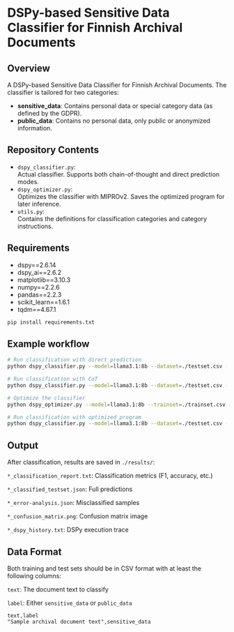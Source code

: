 # DSPy-based Sensitive Data Classifier for Finnish Archival Documents

## Overview

A DSPy-based Sensitive Data Classifier for Finnish Archival Documents.
The classifier is tailored for two categories:
- **sensitive_data**: Contains personal data or special category data (as defined by the GDPR).
- **public_data**: Contains no personal data, only public or anonymized information.

## Repository Contents

- `dspy_classifier.py`:  
  Actual classifier. Supports both chain-of-thought and direct prediction modes. 
- `dspy_optimizer.py`:  
  Optimizes the classifier with MIPROv2. Saves the optimized program for later inference.
- `utils.py`:  
  Contains the definitions for classification categories and category instructions.

## Requirements

- dspy==2.6.14
- dspy_ai==2.6.2
- matplotlib==3.10.3
- numpy==2.2.6
- pandas==2.2.3
- scikit_learn==1.6.1
- tqdm==4.67.1

```bash
pip install requirements.txt

```

## Example workflow

```bash
# Run classification with direct prediction
python dspy_classifier.py --model=llama3.1:8b --dataset=./testset.csv --module=predict --temperature=0.0

# Run classification with CoT
python dspy_classifier.py --model=llama3.1:8b --dataset=./testset.csv --module=cot --temperature=0.0 

# Optimize the classifier
python dspy_optimizer.py --model=llama3.1:8b --trainset=./trainset.csv --auto=heavy --labeled_demos=5

# Run classification with optimized program
python dspy_classifier.py --model=llama3.1:8b --dataset=./testset.csv --optimized=./optimizations/llama31_8b__ddmm_hhmm
```

## Output

After classification, results are saved in `./results/`:

`*_classification_report.txt`: Classification metrics (F1, accuracy, etc.)

`*_classified_testset.json`: Full predictions

`*_error-analysis.json`: Misclassified samples

`*_confusion_matrix.png`: Confusion matrix image

`*_dspy_history.txt`: DSPy execution trace

## Data Format
Both training and test sets should be in CSV format with at least the following columns:

`text`: The document text to classify

`label`: Either `sensitive_data` or `public_data`

```csv
text,label
"Sample archival document text",sensitive_data
```
